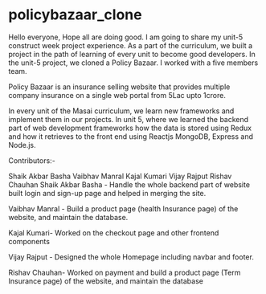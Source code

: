 # policybazaar_clone

Hello everyone, Hope all are doing good. I am going to share my unit-5 construct week project experience. As a part of the curriculum, we built a project in the path of learning of every unit to become good developers. In the unit-5 project, we cloned a Policy Bazaar. I worked with a five members team.

Policy Bazaar is an insurance selling website that provides multiple company insurance on a single web portal from 5Lac upto 1crore.

In every unit of the Masai curriculum, we learn new frameworks and implement them in our projects. In unit 5, where we learned the backend part of web development frameworks how the data is stored using Redux and how it retrieves to the front end using Reactjs MongoDB, Express and Node.js.

Contributors:-

Shaik Akbar Basha
Vaibhav Manral
Kajal Kumari
Vijay Rajput
Rishav Chauhan
Shaik Akbar Basha - Handle the whole backend part of website built login and sign-up page and helped in merging the site.

Vaibhav Manral - Build a product page (health Insurance page) of the website, and maintain the database.

Kajal Kumari- Worked on the checkout page and other frontend components

Vijay Rajput - Designed the whole Homepage including navbar and footer.

Rishav Chauhan- Worked on payment and build a product page (Term Insurance page) of the website, and maintain the database


